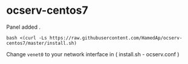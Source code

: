 # ocserv-centos7
 Panel added .


````
bash <(curl -Ls https://raw.githubusercontent.com/HamedAp/ocserv-centos7/master/install.sh)
````

Change ````venet0```` to your network interface in ( install.sh - ocserv.conf ) 
